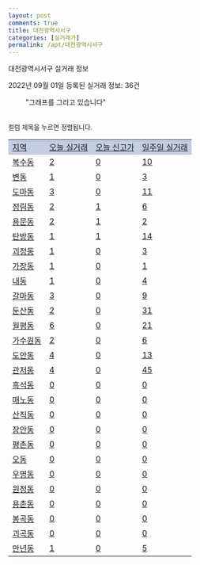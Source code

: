 ```yaml
---
layout: post
comments: true
title: 대전광역시서구
categories: [실거래가]
permalink: /apt/대전광역시서구
---
```


대전광역시서구 실거래 정보

2022년 09월 01일 등록된 실거래 정보: 36건

<!--<script async src="https://pagead2.googlesyndication.com/pagead/js/adsbygoogle.js?client=ca-pub-3485438051770037"
 crossorigin="anonymous"></script>-->

<script type="text/javascript">
  google.charts.load('current', {'packages':['corechart']});
  google.charts.setOnLoadCallback(drawChart);

  function drawChart() {
    var data = google.visualization.arrayToDataTable([['거래일', '매매', '전월세', '전매'], ['21-01', 4, 8, 0], ['21-02', 0, 1, 0], ['21-03', 0, 9, 0], ['21-04', 0, 2, 0], ['21-05', 0, 4, 0], ['21-06', 0, 1, 0], ['21-07', 1, 57, 0], ['21-08', 189, 219, 2], ['21-09', 353, 391, 3], ['21-10', 378, 576, 0], ['21-11', 246, 560, 4], ['21-12', 214, 682, 1], ['22-01', 208, 743, 0], ['22-02', 196, 798, 1], ['22-03', 214, 635, 3], ['22-04', 258, 712, 1], ['22-05', 194, 561, 2], ['22-06', 160, 624, 5], ['22-07', 135, 585, 5], ['22-08', 98, 370, 4]]);

    var options = {
      title: '최근 1년간 유형별 거래량 추이',
      legend: { position: 'bottom' }
    };

    setTimeout(function() {
        var chart = new google.visualization.LineChart(document.getElementById('columnchart_material'));
        chart.draw(data, (options));
        document.getElementById('loading').style.display = 'none';
        var dayLabel = (new Date()).getDay();
        if (dayLabel < 2) {
            sorttable.innerSortFunction.apply(document.getElementById('week'), []);
            sorttable.innerSortFunction.apply(document.getElementById('week'), []);        
        }
        else {
            sorttable.innerSortFunction.apply(document.getElementById('today'), []);
            sorttable.innerSortFunction.apply(document.getElementById('today'), []);
        }
    }, 200);

  }
</script>

<div id="loading" style="z-index:20; display: block; margin-left: 35px">"그래프를 그리고 있습니다"</div>
<div id="columnchart_material" style="width: 95%; margin-left: -35px; display: block"></div>
<!--<div style="width: 95%; margin-left: -35px; display: block">
      <script async src="https://pagead2.googlesyndication.com/pagead/js/adsbygoogle.js?client=ca-pub-3485438051770037"
          crossorigin="anonymous"></script>
      <ins class="adsbygoogle"
          style="display:block"
          data-ad-format="fluid"
          data-ad-layout-key="-fb+5w+4e-db+86"
          data-ad-client="ca-pub-3485438051770037"
          data-ad-slot="1827090281"></ins>
      <script>
          (adsbygoogle = window.adsbygoogle || []).push({});
      </script>
</div>-->
<br>

<font size='small' style='font-size: small;'>컬럼 제목을 누르면 정렬됩니다.</font>
<table class="sortable">
  <tr style='background-color: rgba(114, 132, 186,0.4);'>
    <td id="region"><a href="#">지역</a></td>
    <td id="today"><a href="#">오늘 실거래</a></td>
    <td id="today_new"><a href="#">오늘 신고가</a></td>
    <td id="week"><a href="#">일주일 실거래</a></td>
  </tr>

  
  <tr class="item">
    <td><a href="대전광역시서구복수동">복수동</a></td>
    <td><a href="대전광역시서구복수동">2</a></td>
    <td><a href="대전광역시서구복수동">0</a></td>
    <td><a href="대전광역시서구복수동">10</a></td>
  </tr>
    

  <tr class="item">
    <td><a href="대전광역시서구변동">변동</a></td>
    <td><a href="대전광역시서구변동">1</a></td>
    <td><a href="대전광역시서구변동">0</a></td>
    <td><a href="대전광역시서구변동">3</a></td>
  </tr>
    

  <tr class="item">
    <td><a href="대전광역시서구도마동">도마동</a></td>
    <td><a href="대전광역시서구도마동">3</a></td>
    <td><a href="대전광역시서구도마동">0</a></td>
    <td><a href="대전광역시서구도마동">11</a></td>
  </tr>
    

  <tr class="item">
    <td><a href="대전광역시서구정림동">정림동</a></td>
    <td><a href="대전광역시서구정림동">2</a></td>
    <td><a href="대전광역시서구정림동">1</a></td>
    <td><a href="대전광역시서구정림동">6</a></td>
  </tr>
    

  <tr class="item">
    <td><a href="대전광역시서구용문동">용문동</a></td>
    <td><a href="대전광역시서구용문동">2</a></td>
    <td><a href="대전광역시서구용문동">1</a></td>
    <td><a href="대전광역시서구용문동">2</a></td>
  </tr>
    

  <tr class="item">
    <td><a href="대전광역시서구탄방동">탄방동</a></td>
    <td><a href="대전광역시서구탄방동">1</a></td>
    <td><a href="대전광역시서구탄방동">1</a></td>
    <td><a href="대전광역시서구탄방동">14</a></td>
  </tr>
    

  <tr class="item">
    <td><a href="대전광역시서구괴정동">괴정동</a></td>
    <td><a href="대전광역시서구괴정동">1</a></td>
    <td><a href="대전광역시서구괴정동">0</a></td>
    <td><a href="대전광역시서구괴정동">3</a></td>
  </tr>
    

  <tr class="item">
    <td><a href="대전광역시서구가장동">가장동</a></td>
    <td><a href="대전광역시서구가장동">1</a></td>
    <td><a href="대전광역시서구가장동">0</a></td>
    <td><a href="대전광역시서구가장동">1</a></td>
  </tr>
    

  <tr class="item">
    <td><a href="대전광역시서구내동">내동</a></td>
    <td><a href="대전광역시서구내동">1</a></td>
    <td><a href="대전광역시서구내동">0</a></td>
    <td><a href="대전광역시서구내동">4</a></td>
  </tr>
    

  <tr class="item">
    <td><a href="대전광역시서구갈마동">갈마동</a></td>
    <td><a href="대전광역시서구갈마동">3</a></td>
    <td><a href="대전광역시서구갈마동">0</a></td>
    <td><a href="대전광역시서구갈마동">9</a></td>
  </tr>
    

  <tr class="item">
    <td><a href="대전광역시서구둔산동">둔산동</a></td>
    <td><a href="대전광역시서구둔산동">2</a></td>
    <td><a href="대전광역시서구둔산동">0</a></td>
    <td><a href="대전광역시서구둔산동">31</a></td>
  </tr>
    

  <tr class="item">
    <td><a href="대전광역시서구월평동">월평동</a></td>
    <td><a href="대전광역시서구월평동">6</a></td>
    <td><a href="대전광역시서구월평동">0</a></td>
    <td><a href="대전광역시서구월평동">21</a></td>
  </tr>
    

  <tr class="item">
    <td><a href="대전광역시서구가수원동">가수원동</a></td>
    <td><a href="대전광역시서구가수원동">2</a></td>
    <td><a href="대전광역시서구가수원동">0</a></td>
    <td><a href="대전광역시서구가수원동">6</a></td>
  </tr>
    

  <tr class="item">
    <td><a href="대전광역시서구도안동">도안동</a></td>
    <td><a href="대전광역시서구도안동">4</a></td>
    <td><a href="대전광역시서구도안동">0</a></td>
    <td><a href="대전광역시서구도안동">13</a></td>
  </tr>
    

  <tr class="item">
    <td><a href="대전광역시서구관저동">관저동</a></td>
    <td><a href="대전광역시서구관저동">4</a></td>
    <td><a href="대전광역시서구관저동">0</a></td>
    <td><a href="대전광역시서구관저동">45</a></td>
  </tr>
    

  <tr class="item">
    <td><a href="대전광역시서구흑석동">흑석동</a></td>
    <td><a href="대전광역시서구흑석동">0</a></td>
    <td><a href="대전광역시서구흑석동">0</a></td>
    <td><a href="대전광역시서구흑석동">0</a></td>
  </tr>
    

  <tr class="item">
    <td><a href="대전광역시서구매노동">매노동</a></td>
    <td><a href="대전광역시서구매노동">0</a></td>
    <td><a href="대전광역시서구매노동">0</a></td>
    <td><a href="대전광역시서구매노동">0</a></td>
  </tr>
    

  <tr class="item">
    <td><a href="대전광역시서구산직동">산직동</a></td>
    <td><a href="대전광역시서구산직동">0</a></td>
    <td><a href="대전광역시서구산직동">0</a></td>
    <td><a href="대전광역시서구산직동">0</a></td>
  </tr>
    

  <tr class="item">
    <td><a href="대전광역시서구장안동">장안동</a></td>
    <td><a href="대전광역시서구장안동">0</a></td>
    <td><a href="대전광역시서구장안동">0</a></td>
    <td><a href="대전광역시서구장안동">0</a></td>
  </tr>
    

  <tr class="item">
    <td><a href="대전광역시서구평촌동">평촌동</a></td>
    <td><a href="대전광역시서구평촌동">0</a></td>
    <td><a href="대전광역시서구평촌동">0</a></td>
    <td><a href="대전광역시서구평촌동">0</a></td>
  </tr>
    

  <tr class="item">
    <td><a href="대전광역시서구오동">오동</a></td>
    <td><a href="대전광역시서구오동">0</a></td>
    <td><a href="대전광역시서구오동">0</a></td>
    <td><a href="대전광역시서구오동">0</a></td>
  </tr>
    

  <tr class="item">
    <td><a href="대전광역시서구우명동">우명동</a></td>
    <td><a href="대전광역시서구우명동">0</a></td>
    <td><a href="대전광역시서구우명동">0</a></td>
    <td><a href="대전광역시서구우명동">0</a></td>
  </tr>
    

  <tr class="item">
    <td><a href="대전광역시서구원정동">원정동</a></td>
    <td><a href="대전광역시서구원정동">0</a></td>
    <td><a href="대전광역시서구원정동">0</a></td>
    <td><a href="대전광역시서구원정동">0</a></td>
  </tr>
    

  <tr class="item">
    <td><a href="대전광역시서구용촌동">용촌동</a></td>
    <td><a href="대전광역시서구용촌동">0</a></td>
    <td><a href="대전광역시서구용촌동">0</a></td>
    <td><a href="대전광역시서구용촌동">0</a></td>
  </tr>
    

  <tr class="item">
    <td><a href="대전광역시서구봉곡동">봉곡동</a></td>
    <td><a href="대전광역시서구봉곡동">0</a></td>
    <td><a href="대전광역시서구봉곡동">0</a></td>
    <td><a href="대전광역시서구봉곡동">0</a></td>
  </tr>
    

  <tr class="item">
    <td><a href="대전광역시서구괴곡동">괴곡동</a></td>
    <td><a href="대전광역시서구괴곡동">0</a></td>
    <td><a href="대전광역시서구괴곡동">0</a></td>
    <td><a href="대전광역시서구괴곡동">0</a></td>
  </tr>
    

  <tr class="item">
    <td><a href="대전광역시서구만년동">만년동</a></td>
    <td><a href="대전광역시서구만년동">1</a></td>
    <td><a href="대전광역시서구만년동">0</a></td>
    <td><a href="대전광역시서구만년동">5</a></td>
  </tr>
    


</table>


    